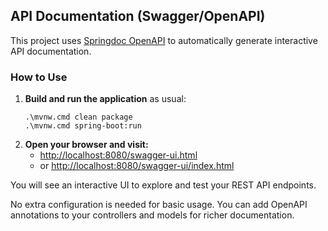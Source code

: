 ## API Documentation (Swagger/OpenAPI)

This project uses [Springdoc OpenAPI](https://springdoc.org/) to automatically generate interactive API documentation.

### How to Use

1. **Build and run the application** as usual:
   ```
   .\mvnw.cmd clean package
   .\mvnw.cmd spring-boot:run
   ```
2. **Open your browser and visit:**
   - [http://localhost:8080/swagger-ui.html](http://localhost:8080/swagger-ui.html)
   - or [http://localhost:8080/swagger-ui/index.html](http://localhost:8080/swagger-ui/index.html)

You will see an interactive UI to explore and test your REST API endpoints.

No extra configuration is needed for basic usage. You can add OpenAPI annotations to your controllers and models for richer documentation.
